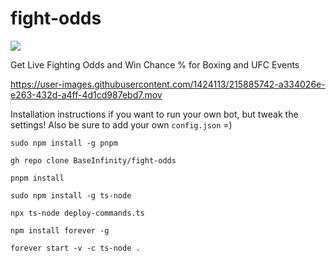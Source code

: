 # fight-odds
<a href="https://top.gg/bot/1053113817040695357">
  <img src="https://top.gg/api/widget/owner/1053113817040695357.svg">
</a>


Get Live Fighting Odds and Win Chance % for Boxing and UFC Events


https://user-images.githubusercontent.com/1424113/215885742-a334026e-e263-432d-a4ff-4d1cd987ebd7.mov


Installation instructions if you want to run your own bot, but tweak the settings! Also be sure to add your own `config.json` =)

```
sudo npm install -g pnpm

gh repo clone BaseInfinity/fight-odds

pnpm install

sudo npm install -g ts-node

npx ts-node deploy-commands.ts

npm install forever -g

forever start -v -c ts-node .
```
